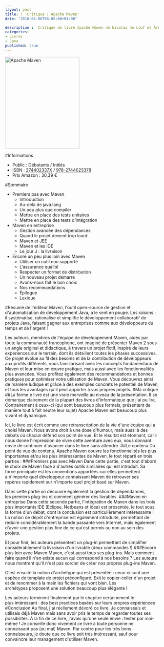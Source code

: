 ```yaml
---
layout: post
title: ! 'Critique : Apache Maven'
date: "2010-04-06T08:00:00+01:00"

description :  Critique du livre Apache Maven de Nicolas de Loof et Arnaud Héritier
categories:
- Livres
- Java
published: true
---
```

<a href="http://blog.hikage.be/wp-content/uploads/2010/03/ApacheMaven.gif"><img class="size-medium wp-image-28" title="Apache Maven" src="http://blog.hikage.be/wp-content/uploads/2010/03/ApacheMaven-243x300.gif" alt="Apache Maven" width="243" height="300" /></a>

#Informations

- Public : Débutants / Initiés
- ISBN : <a href="http://www.amazon.fr/Apache-Maven-Nicolas-loof/dp/274402337X/">274402337X</a> / <a href="http://www.amazon.fr/Apache-Maven-Nicolas-loof/dp/274402337X/">978-2744023378</a>
- Prix Amazon : 30,39 €





<!--more-->
#Sommaire
* Premiers pas avec Maven
 	* Introduction
 	* Au-delà de java.lang
 	* Un peu plus que compiler
 	* Mettre en place des tests unitaires
 	* Mettre en place des tests d’intégration
* Maven en entreprise
 	* Gestion avancée des dépendances
 	* Quand le projet devient trop lourd
 	* Maven et JEE
 	* Maven et les IDE
 	* Le jour J : la livraison
* Encore un peu plus loin avec Maven
 	* Utiliser un outil non supporté
 	* L’assurance qualité
 	* Respecter un format de distribution
 	* Un nouveau projet démarre
 	* Avons-nous fait le bon choix
 	* Nos recommandations
 	* Épilogue
 	* Lexique



#Résumé de l'éditeur
Maven, l'outil open-source de gestion et d'automatisation de développement Java, a le vent en poupe. Les raisons : il systématise, rationalise et simplifie le développement collaboratif de projets Java, faisant gagner aux entreprises comme aux développeurs du temps et de l'argent !

Les auteurs, membres de l'équipe de développement Maven, aidés par toute la communauté francophone, ont imaginé de présenter Maven 2 sous un angle original et didactique, à travers un projet fictif, inspiré de leurs expériences sur le terrain, dont ils détaillent toutes les phases successives. Ce projet évolue au fil des besoins et de la contribution de développeurs aux profils différents, vous familiarisant avec les concepts fondamentaux de Maven et leur mise en œuvre pratique, mais aussi avec les fonctionnalités plus avancées. Vous profitez également des recommandations et bonnes pratiques pour optimiser votre utilisation de Maven.
Vous découvrez ainsi de manière ludique et grâce à des exemples concrets le potentiel de Maven, et tous les avantages qu'il peut apporter à vos propres projets.
#Ma critique
##La forme
e livre est une vraie merveille au niveau de la présentation. Il se démarque clairement de la plupart des livres d'informatique que j'ai pu lire. Contrairement à ceux-ci (qui sont beaucoup plus formels, présentant de manière tout à fait neutre leur sujet) Apache Maven est beaucoup plus vivant et dynamique.

Ici, le livre est écrit comme une retranscription de la vie d'une équipe qui a choisi Maven. Nous avons droit à une dose d'humour, mais aussi à des débats où chacun défend son point de vue.
Et le résultat est étonnant, car il nous donne l'impression de vivre cette aventure avec eux, nous donnant envie de continuer d'avancer dans le livre sans attendre.
##Le contenu
Du point de vue du contenu, Apache Maven couvre les fonctionnalités les plus importantes et/ou les plus intéressantes de Maven, le tout réparti en trois parties :
###Premiers pas avec Maven
Dans cette partie, c'est tout d'abord le choix de Maven face à d'autres outils similaires qui est introduit. Sa force principale est les conventions apportées car elles permettent à n'importe quel développeur connaissant Maven de retrouver ses repères rapidement sur n'importe quel projet basé sur Maven.

Dans cette partie on découvre également la gestion de dépendances, les premiers plug-ins et comment générer des livrables.
###Maven en entreprise
Dans cette seconde partie, l'intégration de Maven dans les trois plus importants IDE (Eclipse, Netbeans et Idea)
est présentée, le tout sous la forme d'un débat, dont la conclusion est particulièrement intéressante ! La notion de dépôt d'entreprise est également introduite, permettant de réduire considérablement la bande passante vers Internet, mais également d'avoir une gestion plus fine de ce qui est permis ou non au sein des projets.

Et pour finir, les auteurs présentent un plug-in permettant de simplifier considérablement la livraison d'un livrable (deux commandes !)
###Encore plus loin avec Maven
Maven, c'est aussi tous ses plug-ins.
Mais comment faire quand il n'en existe aucun qui correspond à nos besoins ? Les auteurs nous montrent qu'il n'est pas sorcier de créer nos propres plug-ins Maven.

C'est ensuite la notion d'archétype qui est présentée : ceux-ci sont une espèce de template de projet préconfiguré. Exit le copier-coller d'un projet et de renommer à la main les fichiers qui vont bien. Les archétypes proposent une solution beaucoup plus élégante !

Les auteurs terminent finalement par le chapitre certainement le plus intéressant : des best practices basées sur leurs propres expériences
#Conclusion
Au final, j'ai réellement dévoré ce livre. Je connaissais et utilisais déjà Maven mais sans avoir pris le temps de regarder
toutes ses possibilités. À la fin de ce livre, j'avais qu'une seule envie : tester par moi-même ! Je conseille donc vivement ce livre à toute
personne ne connaissant pas (ou mal) Maven. Par contre pour les très bons connaisseurs, je doute que ce livre soit très intéressant,
sauf pour convaincre leur management d'utiliser Maven.
